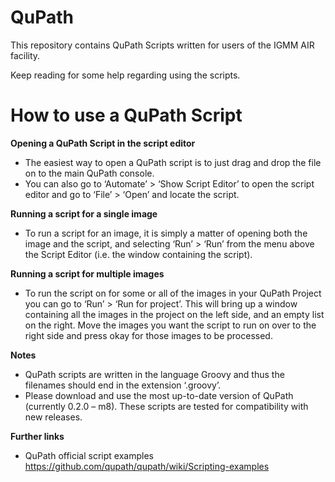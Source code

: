 # QuPath
This repository contains QuPath Scripts written for users of the IGMM AIR facility.

Keep reading for some help regarding using the scripts.

# How to use a QuPath Script 

**Opening a QuPath Script in the script editor**
*	The easiest way to open a QuPath script is to just drag and drop the file on to the main QuPath console. 
*	You can also go to ‘Automate’ > ‘Show Script Editor’ to open the script editor and go to ‘File’ > ‘Open’ and locate the script.

**Running a script for a single image**
*	To run a script for an image, it is simply a matter of opening both the image and the script, and selecting ‘Run’ > ‘Run’ from the menu above the Script Editor (i.e. the window containing the script).

**Running a script for multiple images**
*	To run the script on for some or all of the images in your QuPath Project you can go to ‘Run’ > ‘Run for project’. This will bring up a window containing all the images in the project on the left side, and an empty list on the right. Move the images you want the script to run on over to the right side and press okay for those images to be processed.

**Notes**
*	QuPath scripts are written in the language Groovy and thus the filenames should end in the extension ‘.groovy’.
*	Please download and use the most up-to-date version of QuPath (currently 0.2.0 – m8). These scripts are tested for compatibility with new releases.

**Further links**
*	QuPath official script examples 
https://github.com/qupath/qupath/wiki/Scripting-examples
